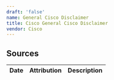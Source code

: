 ```yaml
---
draft: 'false'
name: General Cisco Disclaimer
title: Cisco General Cisco Disclaimer
vendor: Cisco
---
```





## Sources
| Date | Attribution | Description |
| --- | --- | --- |
